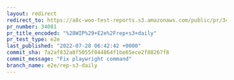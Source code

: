 ```yaml
---
layout: redirect
redirect_to: https://a8c-woo-test-reports.s3.amazonaws.com/public/pr/34081/e2e/index.html
pr_number: 34081
pr_title_encoded: "%28WIP%29+E2e%2Frep+s3+daily"
pr_test_type: e2e
last_published: "2022-07-28 06:42:42 +0000"
commit_sha: 7a2af832a8f5055f044864f1be65ece2f88267f8
commit_message: "Fix playwright command"
branch_name: e2e/rep-s3-daily
---
```

